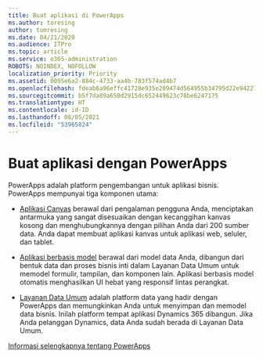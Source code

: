 ```yaml
---
title: Buat aplikasi di PowerApps
ms.author: toresing
author: tomresing
ms.date: 04/21/2020
ms.audience: ITPro
ms.topic: article
ms.service: o365-administration
ROBOTS: NOINDEX, NOFOLLOW
localization_priority: Priority
ms.assetid: 0095e6a2-884c-4733-aa4b-783f574ad4b7
ms.openlocfilehash: fdeab6a96effc41728e935e209474d564955b34795d22e94227ca741368462b6
ms.sourcegitcommit: b5f7da89a650d2915dc652449623c78be6247175
ms.translationtype: HT
ms.contentlocale: id-ID
ms.lasthandoff: 08/05/2021
ms.locfileid: "53965824"
---
```

# <a name="create-apps-with-powerapps"></a>Buat aplikasi dengan PowerApps

PowerApps adalah platform pengembangan untuk aplikasi bisnis. PowerApps mempunyai tiga komponen utama: 
  
- [Aplikasi Canvas](https://go.microsoft.com/fwlink/?linkid=874495) berawal dari pengalaman pengguna Anda, menciptakan antarmuka yang sangat disesuaikan dengan kecanggihan kanvas kosong dan menghubungkannya dengan pilihan Anda dari 200 sumber data. Anda dapat membuat aplikasi kanvas untuk aplikasi web, seluler, dan tablet. 
    
- [Aplikasi berbasis model](https://go.microsoft.com/fwlink/?linkid=874496) berawal dari model data Anda, dibangun dari bentuk data dan proses bisnis inti dalam Layanan Data Umum untuk memodel formulir, tampilan, dan komponen lain. Aplikasi berbasis model otomatis menghasilkan UI hebat yang responsif lintas perangkat. 
    
- [Layanan Data Umum](https://go.microsoft.com/fwlink/?linkid=874497) adalah platform data yang hadir dengan PowerApps dan memungkinkan Anda untuk menyimpan dan memodel data bisnis. Inilah platform tempat aplikasi Dynamics 365 dibangun. Jika Anda pelanggan Dynamics, data Anda sudah berada di Layanan Data Umum. 
    
[Informasi selengkapnya tentang PowerApps](https://go.microsoft.com/fwlink/?linkid=874498)
  

